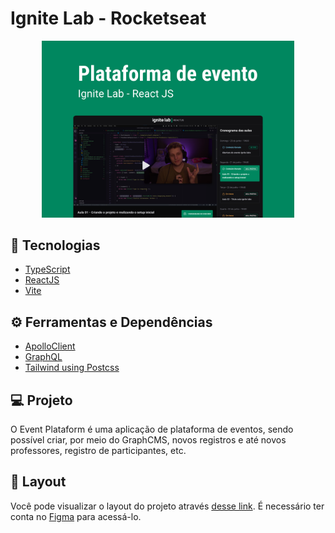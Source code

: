 # Ignite Lab - Rocketseat

<div align="center">
    <img src="./.github/preview.png" width="80%">
</div>

## 🚀 Tecnologias
- [TypeScript](https://www.typescriptlang.org)
- [ReactJS](https://pt-br.reactjs.org)
- [Vite](https://vitejs.dev)

## ⚙ Ferramentas e Dependências
- [ApolloClient](https://www.npmjs.com/package/@apollo/client)
- [GraphQL](https://www.npmjs.com/package/graphql)
- [Tailwind using Postcss](https://tailwindcss.com/docs/installation/using-postcss)

## 💻 Projeto
O Event Plataform é uma aplicação de plataforma de eventos, sendo possível criar, por meio do GraphCMS, novos registros e até novos professores, registro de participantes, etc.

## 🔖 Layout
Você pode visualizar o layout do projeto através [desse link](https://www.figma.com/community/file/1120711251998877938). É necessário ter conta no [Figma](https://www.figma.com) para acessá-lo.